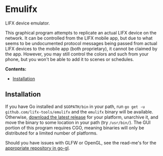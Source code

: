 # Emulifx
LIFX device emulator.

This graphical program attempts to replicate an actual LIFX device on the network. It can be controlled from the LIFX mobile app, but due to what seems to be undocumented protocol messages being passed from actual LIFX devices to the mobile app (both proprietary), it cannot be claimed by the app. However, you may still control the colors and such from your phone, but you won't be able to add it to scenes or schedules.

**Contents:**
- [Installation](#installation)

## Installation
If you have Go installed and `$GOPATH/bin` in your path, run `go get -u github.com/lifx-tools/emulifx` and the `emulifx` binary will be available. Otherwise, [download the latest release](https://github.com/lifx-tools/emulifx/releases) for your platform, unarchive it, and move the binary to some location in your path (try `/usr/bin/`). The GUI portion of this program requires CGO, meaning binaries will only be distributed for a limited number of platforms.

Should you have issues with GLFW or OpenGL, see the read-me's for the [appropriate repository in go-gl](https://github.com/go-gl).
